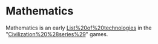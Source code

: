 # Mathematics

Mathematics is an early [List%20of%20technologies](technology) in the "[Civilization%20%28series%29](Civilization)" games.